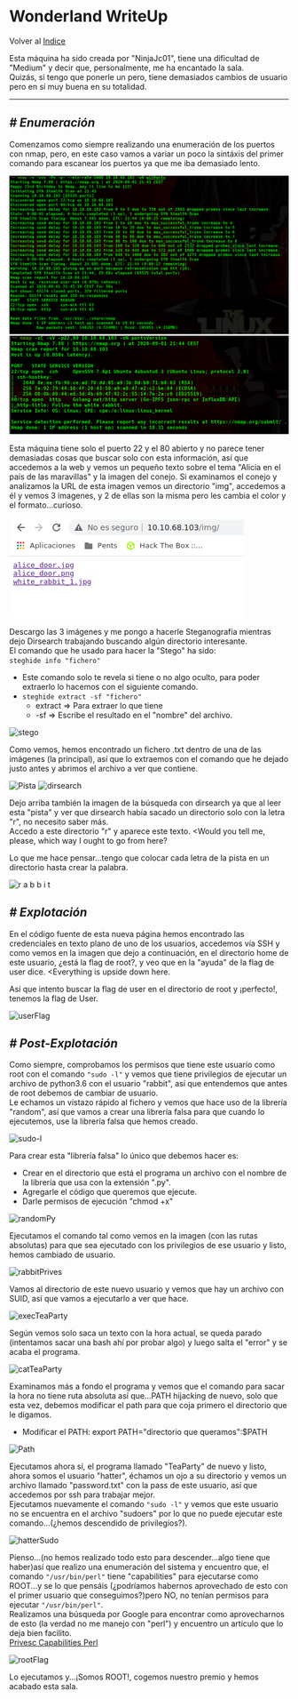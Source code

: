 # Wonderland WriteUp
Volver al [Indice](README.md)

Esta máquina ha sido creada por "NinjaJc01", tiene una dificultad de "Medium" y decir que, personalmente, me ha encantado la sala.  
Quizás, si tengo que ponerle un pero, tiene demasiados cambios de usuario pero en sí muy buena en su totalidad.

----------------------------------------------------------------------------------------------------------------------------------------------------------------------
## *# Enumeración*
Comenzamos como siempre realizando una enumeración de los puertos con nmap, pero, en este caso vamos a variar un poco la sintáxis del primer comando para escanear los puertos ya que me iba demasiado lento.

![nmap1](images/wonderland/nmap1.png)
![nmap2](images/wonderland/nmap2.png)

Esta máquina tiene solo el puerto 22 y el 80 abierto y no parece tener demasiadas cosas que buscar solo con esta información, así que accedemos a la web y vemos un pequeño texto sobre el tema "Alicia en el país de las maravillas" y la imagen del conejo. Si examinamos el conejo y analizamos la URL de esta imagen vemos un directorio "img", accedemos a él y vemos 3 imagenes, y 2 de ellas son la misma pero les cambia el color y el formato...curioso.

![img](images/wonderland/img.png)

Descargo las 3 imágenes y me pongo a hacerle Steganografía mientras dejo Dirsearch trabajando buscando algún directorio interesante.  
El comando que he usado para hacer la "Stego" ha sido:  
```steghide info "fichero" ```
* Este comando solo te revela si tiene o no algo oculto, para poder extraerlo lo hacemos con el siguiente comando.
* ```steghide extract -sf "fichero"```
  * extract => Para extraer lo que tiene
  * -sf => Escribe el resultado en el "nombre" del archivo.

![stego](images/wonderland/steg.png)

Como vemos, hemos encontrado un fichero .txt dentro de una de las imágenes (la principal), así que lo extraemos con el comando que he dejado justo antes y abrimos el archivo a ver que contiene.

![Pista](images/wonderland/pista.png)
![dirsearch](images/wonderland/dirsearch.png)

Dejo arriba también la imagen de la búsqueda con dirsearch ya que al leer esta "pista" y ver que dirsearch había sacado un directorio solo con la letra "r", no necesito saber más.  
Accedo a este directorio "r" y aparece este texto.
<Would you tell me, please, which way I ought to go from here?

Lo que me hace pensar...tengo que colocar cada letra de la pista en un directorio hasta crear la palabra.

![r a b b i t](images/wonderland/r-a-b-b-i-t.png)

## *# Explotación*
En el código fuente de esta nueva página hemos encontrado las credenciales en texto plano de uno de los usuarios, accedemos vía SSH y como vemos en la imagen que dejo a continuación, en el directorio home de este usuario, ¿está la flag de root?, y veo que en la "ayuda" de la flag de user dice.
<Everything is upside down here.

Así que intento buscar la flag de user en el directorio de root y ¡perfecto!, tenemos la flag de User.

![userFlag](images/wonderland/userFlag.png)

## *# Post-Explotación*
Como siempre, comprobamos los permisos que tiene este usuario como root con el comando ```"sudo -l"``` y vemos que tiene privilegios de ejecutar un archivo de python3.6 con el usuario "rabbit", así que entendemos que antes de root debemos de cambiar de usuario.  
Le echamos un vistazo rápido al fichero y vemos que hace uso de la librería "random", así que vamos a crear una librería falsa para que cuando lo ejecutemos, use la librería falsa que hemos creado.

![sudo-l](images/wonderland/sudo-l.png)

Para crear esta "librería falsa" lo único que debemos hacer es:
* Crear en el directorio que está el programa un archivo con el nombre de la librería que usa con la extensión ".py".
* Agregarle el código que queremos que ejecute.
* Darle permisos de ejecución "chmod +x"

![randomPy](images/wonderland/randomPY.png)

Ejecutamos el comando tal como vemos en la imagen (con las rutas absolutas) para que sea ejecutado con los privilegios de ese usuario y listo, hemos cambiado de usuario.

![rabbitPrives](images/wonderland/rabbitPrivesc.png)

Vamos al directorio de este nuevo usuario y vemos que hay un archivo con SUID, así que vamos a ejecutarlo a ver que hace.

![execTeaParty](images/wonderland/execTeaPart.png)

Según vemos solo saca un texto con la hora actual, se queda parado (intentamos sacar una bash ahí por probar algo) y luego salta el "error" y se acaba el programa.  

![catTeaParty](images/wonderland/catTeaParty.png)

Examinamos más a fondo el programa y vemos que el comando para sacar la hora no tiene ruta absoluta así que...PATH hijacking de nuevo, solo que esta vez, debemos modificar el path para que coja primero el directorio que le digamos.  
* Modificar el PATH: export PATH="directorio que queramos":$PATH

![Path](images/wonderland/datePath.png)

Ejecutamos ahora sí, el programa llamado "TeaParty" de nuevo y listo, ahora somos el usuario "hatter", échamos un ojo a su directorio y vemos un archivo llamado "password.txt" con la pass de este usuario, así que accedemos por ssh para trabajar mejor.  
Ejecutamos nuevamente el comando ```"sudo -l"``` y vemos que este usuario no se encuentra en el archivo "sudoers" por lo que no puede ejecutar este comando...(¿hemos descendido de privilegios?).

![hatterSudo](images/wonderland/hatterSudo.png)

Pienso...(no hemos realizado todo esto para descender...algo tiene que haber)así que realizo una enumeración del sistema y encuentro que, el comando ```"/usr/bin/perl"``` tiene "capabilities" para ejecutarse como ROOT...y se lo que pensáis (¿podríamos habernos aprovechado de esto con el primer usuario que conseguimos?)pero NO, no tenían permisos para ejecutar ```"/usr/bin/perl"```.  
Realizamos una búsqueda por Google para encontrar como aprovecharnos de esto (la verdad no me manejo con "perl") y encuentro un artículo que lo deja bien facilito.  
[Privesc Capabilities Perl](https://www.hackingarticles.in/linux-for-pentester-perl-privilege-escalation/#:~:text=Capabilities%20in%20Privilege%20Escalation&text=Capabilities%20are%20those%20permissions%20that,to%20perform%20specific%20privileged%20tasks.)

![rootFlag](images/wonderland/rootFlagh.png)

Lo ejecutamos y...¡Somos ROOT!, cogemos nuestro premio y hemos acabado esta sala.
